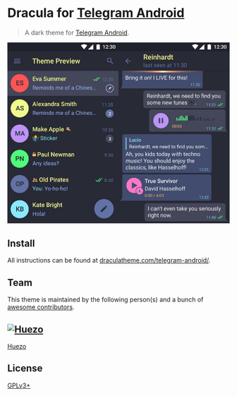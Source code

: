 # Dracula for [Telegram Android](https://draculatheme.com/telegram-android/)

> A dark theme for [Telegram Android](https://draculatheme.com/telegram-android/).

![Screenshot](https://raw.githubusercontent.com/huezo/dracula-theme/master/TD.jpg)

## Install

All instructions can be found at [draculatheme.com/telegram-android/](https://draculatheme.com/telegram-android/).

## Team

This theme is maintained by the following person(s) and a bunch of [awesome contributors](https://github.com/dracula/template/graphs/contributors).



[![Huezo](https://avatars0.githubusercontent.com/u/15940634?s=70)](https://github.com/huezo)  
--- 
[Huezo](https://github.com/huezo)  


## License

[GPLv3+](./LICENSE)